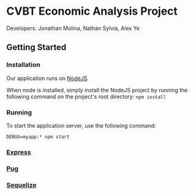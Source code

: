 # CVBT Economic Analysis Project

Developers: Jonathan Molina, Nathan Sylvia, Alex Ye

## Getting Started

### Installation
Our application runs on [NodeJS](https://nodejs.org/).

When node is installed, simply install the NodeJS project by running the following command on the project's root directory:
`
npm install
`
### Running
To start the application server, use the following command:

`DEBUG=myapp:* npm start`

### [Express](http://expressjs.com/)

### [Pug](https://pugjs.org/api/getting-started.html)

### [Sequelize](http://docs.sequelizejs.com/en/v3/)
